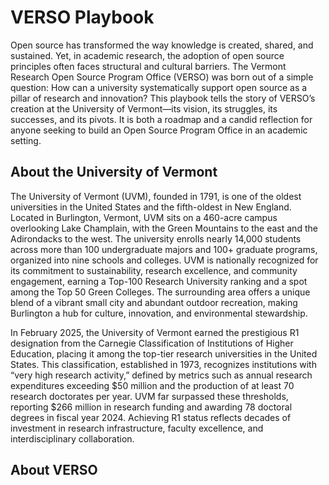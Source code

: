 # VERSO Playbook

Open source has transformed the way knowledge is created, shared, and sustained. Yet, in academic research, the adoption of open source principles often faces structural and cultural barriers. The Vermont Research Open Source Program Office (VERSO) was born out of a simple question: How can a university systematically support open source as a pillar of research and innovation? This playbook tells the story of VERSO’s creation at the University of Vermont—its vision, its struggles, its successes, and its pivots. It is both a roadmap and a candid reflection for anyone seeking to build an Open Source Program Office in an academic setting.

## About the University of Vermont

The University of Vermont (UVM), founded in 1791, is one of the oldest universities in the United States and the fifth-oldest in New England. Located in Burlington, Vermont, UVM sits on a 460-acre campus overlooking Lake Champlain, with the Green Mountains to the east and the Adirondacks to the west. The university enrolls nearly 14,000 students across more than 100 undergraduate majors and 100+ graduate programs, organized into nine schools and colleges. UVM is nationally recognized for its commitment to sustainability, research excellence, and community engagement, earning a Top-100 Research University ranking and a spot among the Top 50 Green Colleges. The surrounding area offers a unique blend of a vibrant small city and abundant outdoor recreation, making Burlington a hub for culture, innovation, and environmental stewardship.

In February 2025, the University of Vermont earned the prestigious R1 designation from the Carnegie Classification of Institutions of Higher Education, placing it among the top-tier research universities in the United States. This classification, established in 1973, recognizes institutions with “very high research activity,” defined by metrics such as annual research expenditures exceeding $50 million and the production of at least 70 research doctorates per year. UVM far surpassed these thresholds, reporting $266 million in research funding and awarding 78 doctoral degrees in fiscal year 2024. Achieving R1 status reflects decades of investment in research infrastructure, faculty excellence, and interdisciplinary collaboration. 

## About VERSO
